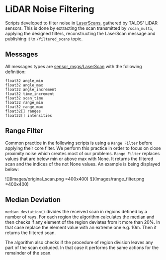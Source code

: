 # LiDAR Noise Filtering

Scripts developed to filter noise in [LaserScans](http://docs.ros.org/en/noetic/api/sensor_msgs/html/msg/LaserScan.html), gathered by TALOS' LiDAR sensors. This is done by extracting the scan transmitted by `/scan_multi`, applying the designed filters, reconstructing the LaserScan message and publishing it to `/filtered_scans` topic.

## Messages 

All messages types are [sensor_msgs/LaserScan](http://docs.ros.org/en/api/sensor_msgs/html/msg/LaserScan.html) with the following definition:
```
float32 angle_min
float32 angle_max
float32 angle_increment
float32 time_increment
float32 scan_time
float32 range_min
float32 range_max
float32[] ranges
float32[] intensities
```
## Range Filter

Common practice in the following scripts is using a `Range Filter` before applying their core filter. We perform this practice in order to focus on close proximity noise which creates most of our problems. `Range Filter` replaces values that are below min or above max with None. It returns the filtered scan and the indices of the not None values. An example is being displayed below:

![](Images/original_scan.png =400x400) ![](Images/range_filter.png =400x400)

## Median Deviation

`median_deviation()` divides the received scan in regions defined by a number of rays. For each region the algorithm calculates the [median](https://docs.python.org/3/library/statistics.html#statistics.median) and then checks if any element of the region deviates from it more than 20%. In that case replace the element value with an extreme one e.g. 10m. Then it returns the filtered scan.

The algorithm also checks if the procedure of region division leaves any part of the scan excluded. In that case it performs the same actions for the remainder of the scan.
